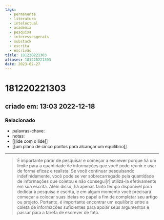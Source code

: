 ```yaml
---
tags:
  - permanente
  - literatura
  - intelectual
  - academia
  - pesquisa
  - interessesgerais
  - substack
  - escrita
  - escrivão
title: 181220221303
aliases: 181220221303
date: 2023-02-27
---
```


# 181220221303

## criado em: 13:03 2022-12-18

### Relacionado

- palavras-chave: 
- notas: 
- [[lide com o lide]]
- [[um plano de cinco pontos para alcançar um equilíbrio]]
---

> É importante parar de pesquisar e começar a escrever porque há um limite para a quantidade de informações que você pode reunir e usar de forma eficaz e realista. Se você continuar pesquisando indefinidamente, você pode se ver sobrecarregado pela quantidade de informações que coletou e não consegui[r] utilizá-la efetivamente em sua escrita. Além disso, há apenas tanto tempo disponível para dedicar à pesquisa e escrita, e em algum momento você precisará começar a colocar suas ideias no papel a fim de completar seu artigo ou projeto. Portanto, é importante encontrar um equilíbrio entre a coleta de informações suficientes para apoiar seus argumentos e passar para a tarefa de escrever de fato.
